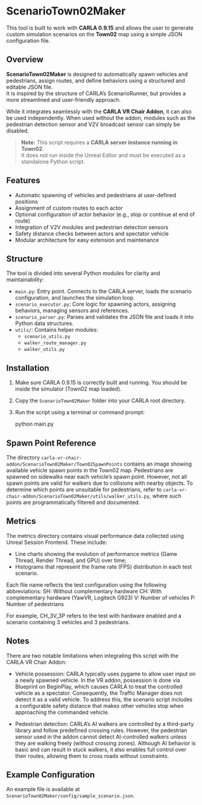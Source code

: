 # ScenarioTown02Maker

This tool is built to work with **CARLA 0.9.15** and allows the user to generate custom simulation scenarios on the **Town02** map using a simple JSON configuration file.

## Overview

**ScenarioTown02Maker** is designed to automatically spawn vehicles and pedestrians, assign routes, and define behaviors using a structured and editable JSON file.  
It is inspired by the structure of CARLA’s ScenarioRunner, but provides a more streamlined and user-friendly approach.  

While it integrates seamlessly with the **CARLA VR Chair Addon**, it can also be used independently. When used without the addon, modules such as the pedestrian detection sensor and V2V broadcast sensor can simply be disabled.

> **Note:** This script requires a **CARLA server instance running in Town02**.  
> It does not run inside the Unreal Editor and must be executed as a standalone Python script.

## Features

- Automatic spawning of vehicles and pedestrians at user-defined positions
- Assignment of custom routes to each actor
- Optional configuration of actor behavior (e.g., stop or continue at end of route)
- Integration of V2V modules and pedestrian detection sensors
- Safety distance checks between actors and spectator vehicle
- Modular architecture for easy extension and maintenance

## Structure

The tool is divided into several Python modules for clarity and maintainability:

- `main.py`: Entry point. Connects to the CARLA server, loads the scenario configuration, and launches the simulation loop.
- `scenario_executor.py`: Core logic for spawning actors, assigning behaviors, managing sensors and references.
- `scenario_parser.py`: Parses and validates the JSON file and loads it into Python data structures.
- `utils/`: Contains helper modules:
  - `scenario_utils.py`
  - `walker_route_manager.py`
  - `walker_utils.py`

## Installation

1. Make sure CARLA 0.9.15 is correctly built and running. You should be inside the simulator (Town02 map loaded).

2. Copy the `ScenarioTown02Maker` folder into your CARLA root directory.

3. Run the script using a terminal or command prompt:

   python main.py

## Spawn Point Reference
The directory `carla-vr-chair-addon/ScenarioTown02Maker/Town02SpawnPoints` contains an image showing available vehicle spawn points in the Town02 map.
Pedestrians are spawned on sidewalks near each vehicle’s spawn point. However, not all spawn points are valid for walkers due to collisions with nearby objects.
To determine which points are unsuitable for pedestrians, refer to `carla-vr-chair-addon/ScenarioTown02Maker/utils/walker_utils.py`, where such points are programmatically filtered and documented.

## Metrics
The metrics directory contains visual performance data collected using Unreal Session Frontend.
These include:

- Line charts showing the evolution of performance metrics (Game Thread, Render Thread, and GPU) over time;
- Histograms that represent the frame rate (FPS) distribution in each test scenario.

Each file name reflects the test configuration using the following abbreviations:
SH: Without complementary hardware
CH: With complementary hardware (YawVR, Logitech G923)
V: Number of vehicles
P: Number of pedestrians

For example, CH_3V_3P refers to the test with hardware enabled and a scenario containing 3 vehicles and 3 pedestrians.

## Notes

There are two notable limitations when integrating this script with the CARLA VR Chair Addon:

 - Vehicle possession:
   CARLA typically uses pygame to allow user input on a newly spawned vehicle. In the VR addon, possession is done via Blueprint on BeginPlay, which causes CARLA to treat the controlled vehicle as a spectator. Consequently, the Traffic Manager does not detect it as a valid vehicle.
   To address this, the scenario script includes a configurable safety distance that makes other vehicles stop when approaching the commanded vehicle.

 - Pedestrian detection:
   CARLA’s AI walkers are controlled by a third-party library and follow predefined crossing rules. However, the pedestrian sensor used in the addon cannot detect AI-controlled walkers unless they are walking freely (without crossing zones).
   Although AI behavior is basic and can result in stuck walkers, it also enables full control over their routes, allowing them to cross roads without constraints.

## Example Configuration

An example file is available at `ScenarioTown02Maker/config/sample_scenario.json`.


